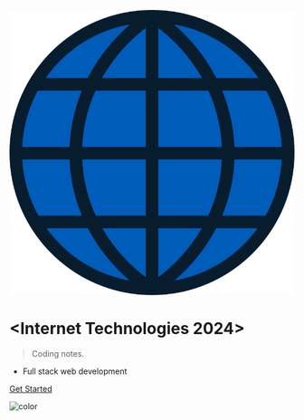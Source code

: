 <!-- _coverpage.md -->


![logo](_media/icon.svg)

#  <Internet Technologies 2024>

> Coding notes.

- Full stack web development


[Get Started](README.md)

![color](#c0f0c0)